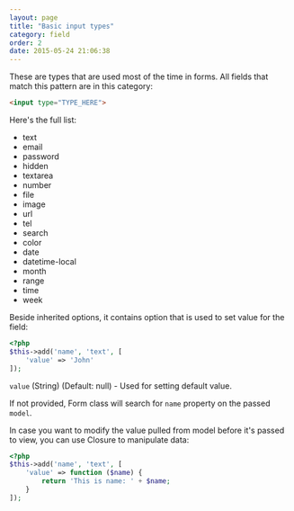 ```yaml
---
layout: page
title: "Basic input types"
category: field
order: 2
date: 2015-05-24 21:06:38
---
```


These are types that are used most of the time in forms.
All fields that match this pattern are in this category:

```html
<input type="TYPE_HERE">
```

Here's the full list:

* text
* email
* password
* hidden
* textarea
* number
* file
* image
* url
* tel
* search
* color
* date
* datetime-local
* month
* range
* time
* week

Beside inherited options, it contains option that is used to set value for the field:

```php
<?php
$this->add('name', 'text', [
    'value' => 'John'
]);
```

`value` (String) (Default: null) - Used for setting default value.

If not provided, Form class will search for `name` property on the passed `model`.

In case you want to modify the value pulled from model before it's passed to view, you can use Closure to manipulate data:

```php
<?php
$this->add('name', 'text', [
    'value' => function ($name) {
        return 'This is name: ' + $name;
    }
]);
```
